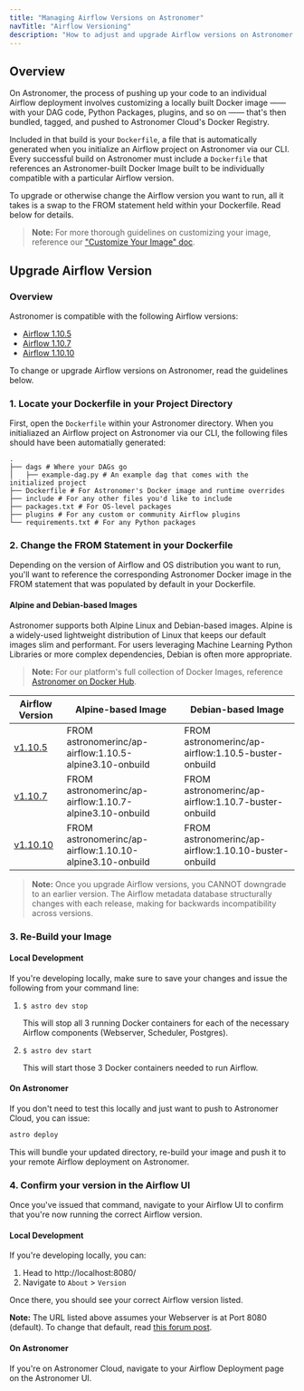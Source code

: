 ```yaml
---
title: "Managing Airflow Versions on Astronomer"
navTitle: "Airflow Versioning"
description: "How to adjust and upgrade Airflow versions on Astronomer."
---
```


## Overview

On Astronomer, the process of pushing up your code to an individual Airflow deployment involves customizing a locally built Docker image —— with your DAG code, Python Packages, plugins, and so on —— that's then bundled, tagged, and pushed to Astronomer Cloud's Docker Registry.

Included in that build is your `Dockerfile`, a file that is automatically generated when you initialize an Airflow project on Astronomer via our CLI. Every successful build on Astronomer must include a `Dockerfile` that references an Astronomer-built Docker Image built to be individually compatible with a particular Airflow version.

To upgrade or otherwise change the Airflow version you want to run, all it takes is a swap to the FROM statement held within your Dockerfile. Read below for details.

> **Note:** For more thorough guidelines on customizing your image, reference our ["Customize Your Image" doc](customizing-your-image.md).

## Upgrade Airflow Version

### Overview

Astronomer is compatible with the following Airflow versions:

- [Airflow 1.10.5](https://github.com/apache/airflow/releases/tag/1.10.5)
- [Airflow 1.10.7](https://github.com/apache/airflow/releases/tag/1.10.7)
- [Airflow 1.10.10](https://airflow.apache.org/blog/airflow-1.10.10/)

To change or upgrade Airflow versions on Astronomer, read the guidelines below.

### 1. Locate your Dockerfile in your Project Directory

First, open the `Dockerfile` within your Astronomer directory. When you initialiazed an Airflow project on Astronomer via our CLI, the following files should have been automatially generated:

```
.
├── dags # Where your DAGs go
│   ├── example-dag.py # An example dag that comes with the initialized project
├── Dockerfile # For Astronomer's Docker image and runtime overrides
├── include # For any other files you'd like to include
├── packages.txt # For OS-level packages
├── plugins # For any custom or community Airflow plugins
└── requirements.txt # For any Python packages
```

### 2. Change the FROM Statement in your Dockerfile

Depending on the version of Airflow and OS distribution you want to run, you'll want to reference the corresponding Astronomer Docker image in the FROM statement that was populated by default in your Dockerfile.

#### Alpine and Debian-based Images

Astronomer supports both Alpine Linux and Debian-based images. Alpine is a widely-used lightweight distribution of Linux that keeps our default images slim and performant. For users leveraging Machine Learning Python Libraries or more complex dependencies, Debian is often more appropriate.

> **Note:** For our platform's full collection of Docker Images, reference [Astronomer on Docker Hub](https://hub.docker.com/r/astronomerinc/ap-airflow/tags).

| Airflow Version | Alpine-based Image                          | Debian-based Image
|-----------------|-----------------------------------------------------|-----------------------------------------------------|
| [v1.10.5](https://github.com/apache/airflow/releases/tag/1.10.5)         | FROM astronomerinc/ap-airflow:1.10.5-alpine3.10-onbuild | FROM astronomerinc/ap-airflow:1.10.5-buster-onbuild |
| [v1.10.7](https://github.com/apache/airflow/releases/tag/1.10.7)         | FROM astronomerinc/ap-airflow:1.10.7-alpine3.10-onbuild | FROM astronomerinc/ap-airflow:1.10.7-buster-onbuild |
| [v1.10.10](https://github.com/astronomer/ap-airflow/blob/master/1.10.10/CHANGELOG.md)         | FROM astronomerinc/ap-airflow:1.10.10-alpine3.10-onbuild | FROM astronomerinc/ap-airflow:1.10.10-buster-onbuild |

> **Note:** Once you upgrade Airflow versions, you CANNOT downgrade to an earlier version. The Airflow metadata database structurally changes with each release, making for backwards incompatibility across versions.

### 3. Re-Build your Image

#### Local Development

If you're developing locally, make sure to save your changes and issue the following from your command line:

1. `$ astro dev stop`

   This will stop all 3 running Docker containers for each of the necessary Airflow components (Webserver, Scheduler, Postgres).

2. `$ astro dev start`

   This will start those 3 Docker containers needed to run Airflow.

#### On Astronomer

If you don't need to test this locally and just want to push to Astronomer Cloud, you can issue:

```bash
astro deploy
```

This will bundle your updated directory, re-build your image and push it to your remote Airflow deployment on Astronomer.

### 4. Confirm your version in the Airflow UI

Once you've issued that command, navigate to your Airflow UI to confirm that you're now running the correct Airflow version.

#### Local Development

If you're developing locally, you can:

1. Head to http://localhost:8080/
2. Navigate to `About` > `Version`

Once there, you should see your correct Airflow version listed.

**Note:** The URL listed above assumes your Webserver is at Port 8080 (default). To change that default, read [this forum post](https://forum.astronomer.io/t/i-already-have-the-ports-that-the-cli-is-trying-to-use-8080-5432-occupied-can-i-change-the-ports-when-starting-a-project/48).

#### On Astronomer

If you're on Astronomer Cloud, navigate to your Airflow Deployment page on the Astronomer UI.
